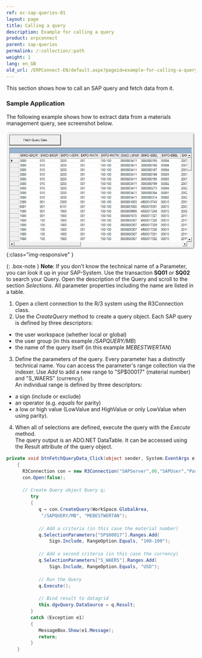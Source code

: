 ```yaml
---
ref: ec-sap-queries-01
layout: page
title: Calling a query
description: Example for calling a query
product: erpconnect
parent: sap-queries
permalink: /:collection/:path
weight: 1
lang: en_GB
old_url: /ERPConnect-EN/default.aspx?pageid=example-for-calling-a-query
---
```


This section shows how to call an SAP query and fetch data from it.

### Sample Application
The following example shows how to extract data from a materials management query, see screenshot below. 

![SAP-Query-Execution](/img/content/SAP-Query-Execution.png){:class="img-responsive" }

{: .box-note }
**Note**: If you don't know the technical name of a Parameter, you can look it up in your SAP-System.
Use the transaction **SQ01** or **SQ02** to search your Query. Open the description of the Query and scroll to the section *Selections*.
All parameter properties including the name are listed in a table.

1. Open a client connection to the R/3 system using the R3Connection class.
2. Use the *CreateQuery* method to create a query object. 
Each SAP query is defined by three descriptors: 
- the user workspace (whether local or global)
- the user group (in this example */SAPQUERY/MB*)
- the name of the query itself (in this example *MEBESTWERTAN*)
3. Define the parameters of the query. Every parameter has a distinctly technical name. 
You can access the parameter's range collection via the indexer.
Use *Add* to add a new range to "SP$00017" (material number) and "S_WAERS" (currency). <br>
An individual range is defined by three descriptors:
- a sign (include or exclude)
- an operator (e.g. *equals* for parity) 
- a low or high value (LowValue and HighValue or only LowValue when using parity).  
4. When all of selections are defined, execute the query with the *Execute* method. <br>
The query output is an ADO.NET DataTable. It can be accessed using the Result attribute of the query object.

```csharp
private void btnFetchQueryData_Click(object sender, System.EventArgs e)
    {
      R3Connection con = new R3Connection("SAPServer",00,"SAPUser","Password","EN","800");
      con.Open(false);
 
      // Create Query object Query q; 
         try
         {
            q = con.CreateQuery(WorkSpace.GlobalArea,
             "/SAPQUERY/MB", "MEBESTWERTAN");
 
			// Add a criteria (in this case the material number) 
            q.SelectionParameters["SP$00017"].Ranges.Add(
                Sign.Include, RangeOption.Equals, "100-100");
 
            // Add a second criteria (in this case the currency) 
            q.SelectionParameters["S_WAERS"].Ranges.Add(
                Sign.Include, RangeOption.Equals, "USD");
 
            // Run the Query 
            q.Execute();
 
            // Bind result to datagrid 
            this.dgvQuery.DataSource = q.Result;
         }
         catch (Exception e1)
         {
            MessageBox.Show(e1.Message);
            return;
         }
    }
```

<!---
<br>
<details>
<summary>Click to open VB example.</summary>
{% highlight visualbasic %}
Using con As New R3Connection
            con.UserName = "erpconnect"
            con.Password = "pass"
            con.Language = "DE"
            con.Client = "800"
            con.Host = "sapserver"
            con.SystemNumber = 11
 
            con.Open(False)
 
            ' Create Query object 
            Dim q As Query
            Try
                q = con.CreateQuery(WorkSpace.GlobalArea, _
                   "/SAPQUERY/MB", "MEBESTWERTAN")
            Catch e1 As Exception
                MessageBox.Show(e1.Message)
                Exit Sub
            End Try
 
            ' Add a criteria (in this case the material number) 
            q.SelectionParameters("SP$00017").Ranges.Add( _
               Sign.Include, RangeOption.Equals, "100-100")
 
            ' Add a second criteria (in this case the currency) 
            q.SelectionParameters("S_WAERS").Ranges.Add( _
               Sign.Include, RangeOption.Equals, "EUR")
 
            ' Run the Query 
            q.Execute()
 
            ' Bind result to datagrid 
            dataGrid1.DataSource = q.Result
        End Using
{% endhighlight %}
</details>
<br>
-->
